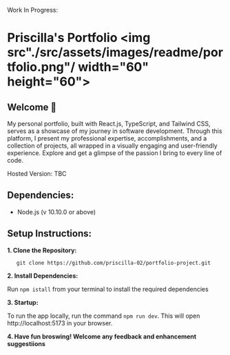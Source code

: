 Work In Progress:

# Priscilla's Portfolio <img src"./src/assets/images/readme/portfolio.png"/ width="60" height="60">

## Welcome 👋

My personal portfolio, built with React.js, TypeScript, and Tailwind CSS, serves as a showcase of my journey in software development. Through this platform, I present my professional expertise, accomplishments, and a collection of projects, all wrapped in a visually engaging and user-friendly experience. Explore and get a glimpse of the passion I bring to every line of code.

Hosted Version: TBC

## Dependencies:

- Node.js (v 10.10.0 or above)

## Setup Instructions:

**1. Clone the Repository:**

```
   git clone https://github.com/priscilla-02/portfolio-project.git
```

**2. Install Dependencies:**

Run `npm istall` from your terminal to install the required dependencies

**3. Startup:**

To run the app locally, run the command `npm run dev`. This will open http://localhost:5173 in your browser.

**4. Have fun broswing! Welcome any feedback and enhancement suggestiions**
